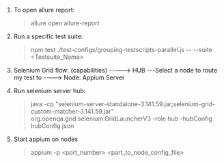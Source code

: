 1. To open allure report:

   > allure open allure-report

2. Run a specific test suite:

   > npm test ./test-configs/grouping-testscripts-parallel.js -- --suite <Testsuite_Name>

3. Selenium Grid flow:
   {capabilities} -----> HUB ---Select a node to route my test to ----> Node: Appium Server

4. Run selenium server hub:

   > java -cp "selenium-server-standalone-3.141.59.jar;selenium-grid-custom-matcher-3.141.59.jar" org.openqa.grid.selenium.GridLauncherV3 -role hub -hubConfig hubConfig.json

5. Start appium on nodes
   > appium -p <port_number> <part_to_node_config_file>
